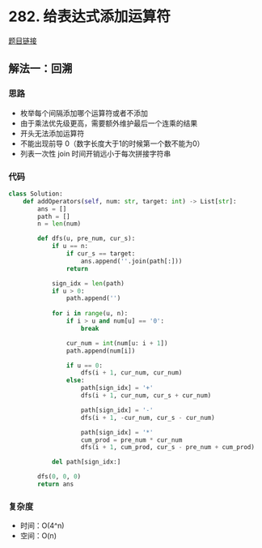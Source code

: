 # 282. 给表达式添加运算符

[题目链接](https://leetcode.cn/problems/expression-add-operators/description/)

## 解法一：回溯

### 思路

- 枚举每个间隔添加哪个运算符或者不添加
- 由于乘法优先级更高，需要额外维护最后一个连乘的结果
- 开头无法添加运算符
- 不能出现前导 0（数字长度大于1的时候第一个数不能为0）
- 列表一次性 join 时间开销远小于每次拼接字符串

### 代码

```py
class Solution:
    def addOperators(self, num: str, target: int) -> List[str]:
        ans = []
        path = []
        n = len(num)

        def dfs(u, pre_num, cur_s):
            if u == n:
                if cur_s == target:
                    ans.append(''.join(path[:]))
                return

            sign_idx = len(path)
            if u > 0:
                path.append('')
            
            for i in range(u, n):
                if i > u and num[u] == '0':
                    break

                cur_num = int(num[u: i + 1])
                path.append(num[i])

                if u == 0:
                    dfs(i + 1, cur_num, cur_num)
                else:
                    path[sign_idx] = '+'                    
                    dfs(i + 1, cur_num, cur_s + cur_num)

                    path[sign_idx] = '-'
                    dfs(i + 1, -cur_num, cur_s - cur_num)

                    path[sign_idx] = '*'
                    cum_prod = pre_num * cur_num
                    dfs(i + 1, cum_prod, cur_s - pre_num + cum_prod)

            del path[sign_idx:]

        dfs(0, 0, 0)
        return ans
```

### 复杂度

- 时间：O(4^n)
- 空间：O(n)
